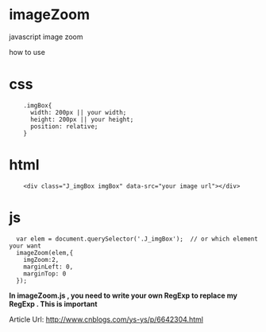 # imageZoom
javascript image zoom

how to use 


# css
```
    .imgBox{
      width: 200px || your width;
      height: 200px || your height;
      position: relative;
    }
```

# html
```
    <div class="J_imgBox imgBox" data-src="your image url"></div>
```

# js
```
  var elem = document.querySelector('.J_imgBox');  // or which element your want
  imageZoom(elem,{
    imgZoom:2,
    marginLeft: 0,
    marginTop: 0
  });
```

**In imageZoom.js , you need to write your own RegExp to replace my RegExp . This is important**


Article Url: http://www.cnblogs.com/ys-ys/p/6642304.html
